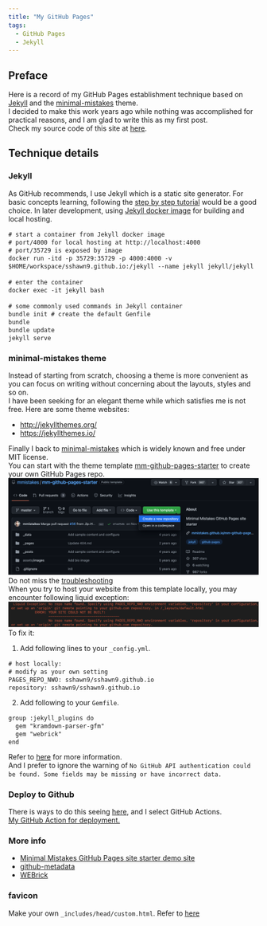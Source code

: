 ```yaml
---
title: "My GitHub Pages"
tags:
  - GitHub Pages
  - Jekyll
---
```


## Preface
Here is a record of my GitHub Pages establishment technique based on [Jekyll](https://jekyllrb.com/) and the [minimal-mistakes](https://github.com/mmistakes/minimal-mistakes) theme.  
I decided to make this work years ago while nothing was accomplished for practical reasons, and I am glad to write this as my first post.  
Check my source code of this site at [here](https://github.com/sshawn9/sshawn9.github.io).  

## Technique details
### Jekyll
As GitHub recommends, I use Jekyll which is a static site generator. For basic concepts learning, following the [step by step tutorial](https://jekyllrb.com/docs/step-by-step/01-setup/) would be a good choice. In later development, using [Jekyll docker image](https://hub.docker.com/r/jekyll/jekyll/) for building and local hosting.  

```shell
# start a container from Jekyll docker image
# port/4000 for local hosting at http://localhost:4000
# port/35729 is exposed by image
docker run -itd -p 35729:35729 -p 4000:4000 -v $HOME/workspace/sshawn9.github.io:/jekyll --name jekyll jekyll/jekyll

# enter the container
docker exec -it jekyll bash

# some commonly used commands in Jekyll container
bundle init # create the default Genfile
bundle
bundle update
jekyll serve
```

### minimal-mistakes theme  
Instead of starting from scratch, choosing a theme is more  convenient as you can focus on writing without concerning about the layouts, styles and so on.  
I have been seeking for an elegant theme while which satisfies me is not free. Here are some theme websites:  
- <http://jekyllthemes.org/>
- <https://jekyllthemes.io/>  

Finally I back to [minimal-mistakes](https://github.com/mmistakes/minimal-mistakes) which is widely known and free under MIT license.  
You can start with the theme template [mm-github-pages-starter](https://github.com/mmistakes/mm-github-pages-starter) to create your own GitHub Pages repo.  
![](/assets/images/start-with-the-theme-template.png)
Do not miss the [troubleshooting](https://github.com/mmistakes/mm-github-pages-starter#troubleshooting)  
When you try to host your website from this template locally, you may encounter following liquid exception:
![](/assets/images/liquid-exception.png)  
To fix it:  
1. Add following lines to your `_config.yml`.
```shell
# host locally:
# modify as your own setting
PAGES_REPO_NWO: sshawn9/sshawn9.github.io
repository: sshawn9/sshawn9.github.io
```
2. Add following to your `Gemfile`.
```shell
group :jekyll_plugins do
  gem "kramdown-parser-gfm"
  gem "webrick"
end
```  

Refer to [here](https://github.com/jekyll/github-metadata/blob/main/docs/configuration.md#configuration) for more information.  
And I prefer to ignore the warning of `No GitHub API authentication could be found. Some fields may be missing or have incorrect data.`

### Deploy to Github
There is ways to do this seeing [here](https://jekyllrb.com/docs/deployment/), and I select GitHub Actions.  
[My GitHub Action for deployment.](https://github.com/sshawn9/sshawn9.github.io/blob/main/.github/workflows/jekyll-gh-pages.yml)  

### More info
- [Minimal Mistakes GitHub Pages site starter demo site](https://mmistakes.github.io/mm-github-pages-starter/)
- [github-metadata](https://github.com/jekyll/github-metadata)
- [WEBrick](https://jekyllrb.com/docs/configuration/webrick/)

### favicon
Make your own `_includes/head/custom.html`. Refer to [here](https://github.com/mmistakes/minimal-mistakes/blob/master/_includes/head/custom.html)
